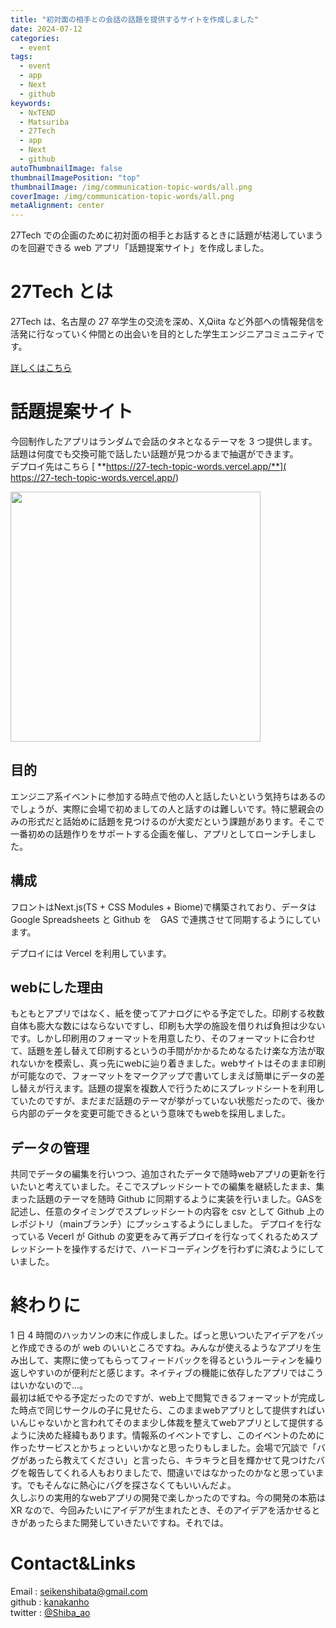 ```yaml
---
title: "初対面の相手との会話の話題を提供するサイトを作成しました"
date: 2024-07-12
categories:
  - event
tags:
  - event
  - app
  - Next
  - github
keywords:
  - NxTEND
  - Matsuriba
  - 27Tech
  - app
  - Next
  - github
autoThumbnailImage: false
thumbnailImagePosition: "top"
thumbnailImage: /img/communication-topic-words/all.png
coverImage: /img/communication-topic-words/all.png
metaAlignment: center
---
```


27Tech での企画のために初対面の相手とお話するときに話題が枯渇していまうのを回避できる web アプリ「話題提案サイト」を作成しました。

<!--more-->

<!-- {{< toc >}} -->

# 27Tech とは

27Tech は、名古屋の 27 卒学生の交流を深め、X,Qiita など外部への情報発信を活発に行なっていく仲間との出会いを目的とした学生エンジニアコミュニティです。

[詳しくはこちら](/posts/27Techvol1/)


# 話題提案サイト

今回制作したアプリはランダムで会話のタネとなるテーマを 3 つ提供します。話題は何度でも交換可能で話したい話題が見つかるまで抽選ができます。  
デプロイ先はこちら [
**https://27-tech-topic-words.vercel.app/**](
https://27-tech-topic-words.vercel.app/)

<img width="400px" src="/img/communication-topic-words/app.png"/>

## 目的

エンジニア系イベントに参加する時点で他の人と話したいという気持ちはあるのでしょうが、実際に会場で初めましての人と話すのは難しいです。特に懇親会のみの形式だと話始めに話題を見つけるのが大変だという課題があります。そこで一番初めの話題作りをサポートする企画を催し、アプリとしてローンチしました。

## 構成

フロントはNext.js(TS + CSS Modules + Biome)で構築されており、データはGoogle Spreadsheets と Github を　GAS で連携させて同期するようにしています。

デプロイには Vercel を利用しています。

## webにした理由

もともとアプリではなく、紙を使ってアナログにやる予定でした。印刷する枚数自体も膨大な数にはならないですし、印刷も大学の施設を借りれば負担は少ないです。しかし印刷用のフォーマットを用意したり、そのフォーマットに合わせて、話題を差し替えて印刷するというの手間がかかるためなるたけ楽な方法が取れないかを模索し、真っ先にwebに辿り着きました。webサイトはそのまま印刷が可能なので、フォーマットをマークアップで書いてしまえば簡単にデータの差し替えが行えます。話題の提案を複数人で行うためにスプレッドシートを利用していたのですが、まだまだ話題のテーマが挙がっていない状態だったので、後から内部のデータを変更可能できるという意味でもwebを採用しました。

## データの管理

共同でデータの編集を行いつつ、追加されたデータで随時webアプリの更新を行いたいと考えていました。そこでスプレッドシートでの編集を継続したまま、集まった話題のテーマを随時 Github に同期するように実装を行いました。GASを記述し、任意のタイミングでスプレッドシートの内容を csv として Github 上のレポジトリ（mainブランチ）にプッシュするようにしました。 デプロイを行なっている Vecerl が Github の変更をみて再デプロイを行なってくれるためスプレッドシートを操作するだけで、ハードコーディングを行わずに済むようにしていました。



# 終わりに

1 日 4 時間のハッカソンの末に作成しました。ぱっと思いついたアイデアをパッと作成できるのが web のいいところですね。みんなが使えるようなアプリを生み出して、実際に使ってもらってフィードバックを得るというルーティンを繰り返しやすいのが便利だと感じます。ネイティブの機能に依存したアプリではこうはいかないので...。  
最初は紙でやる予定だったのですが、web上で閲覧できるフォーマットが完成した時点で同じサークルの子に見せたら、このままwebアプリとして提供すればいいんじゃないかと言われてそのまま少し体裁を整えてwebアプリとして提供するように決めた経緯もあります。情報系のイベントですし、このイベントのために作ったサービスとかちょっといいかなと思ったりもしました。会場で冗談で「バグがあったら教えてください」と言ったら、キラキラと目を輝かせて見つけたバグを報告してくれる人もおりましたで、間違いではなかったのかなと思っています。でもそんなに熱心にバグを探さなくてもいいんだよ。  
久しぶりの実用的なwebアプリの開発で楽しかったのですね。今の開発の本筋は XR なので、今回みたいにアイデアが生まれたとき、そのアイデアを活かせるときがあったらまた開発していきたいですね。それでは。

# Contact&Links

Email : [seikenshibata@gmail.com](seikenshibata@gmail.com)  
github : [kanakanho](https://github.com/kanakanho)  
twitter : [@Shiba_ao](https://twitter.com/Shiba_ao_)

